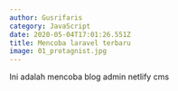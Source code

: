 ```yaml
---
author: Gusrifaris
category: JavaScript
date: 2020-05-04T17:01:26.551Z
title: Mencoba laravel terbaru
image: 01_protagnist.jpg
---
```

Ini adalah mencoba blog admin netlify cms